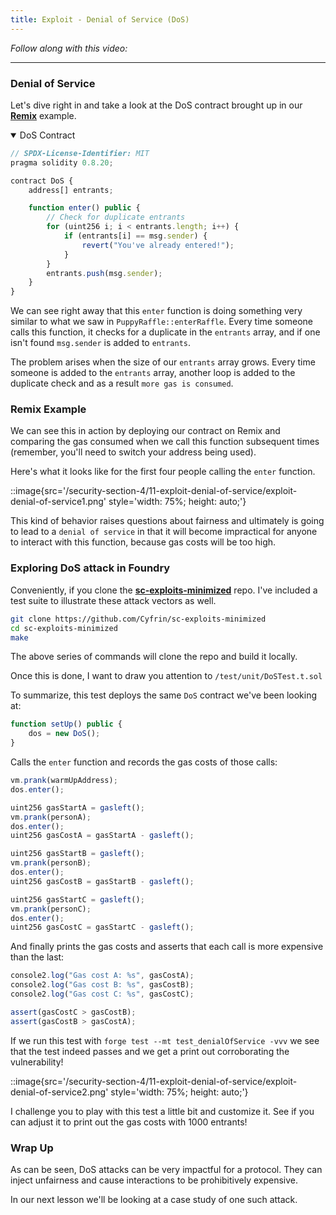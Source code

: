 ```yaml
---
title: Exploit - Denial of Service (DoS)
---
```


_Follow along with this video:_

---

### Denial of Service

Let's dive right in and take a look at the DoS contract brought up in our [**Remix**](https://remix.ethereum.org/#url=https://github.com/Cyfrin/sc-exploits-minimized/blob/main/src/denial-of-service/DoS.sol&lang=en&optimize=false&runs=200&evmVersion=null&version=soljson-v0.8.20+commit.a1b79de6.js) example.

<details open>
<summary>DoS Contract</summary>

```js
// SPDX-License-Identifier: MIT
pragma solidity 0.8.20;

contract DoS {
    address[] entrants;

    function enter() public {
        // Check for duplicate entrants
        for (uint256 i; i < entrants.length; i++) {
            if (entrants[i] == msg.sender) {
                revert("You've already entered!");
            }
        }
        entrants.push(msg.sender);
    }
}
```

</details>

We can see right away that this `enter` function is doing something very similar to what we saw in `PuppyRaffle::enterRaffle`. Every time someone calls this function, it checks for a duplicate in the `entrants` array, and if one isn't found `msg.sender` is added to `entrants`.

The problem arises when the size of our `entrants` array grows. Every time someone is added to the `entrants` array, another loop is added to the duplicate check and as a result `more gas is consumed`.

### Remix Example

We can see this in action by deploying our contract on Remix and comparing the gas consumed when we call this function subsequent times (remember, you'll need to switch your address being used).

Here's what it looks like for the first four people calling the `enter` function.

::image{src='/security-section-4/11-exploit-denial-of-service/exploit-denial-of-service1.png' style='width: 75%; height: auto;'}

This kind of behavior raises questions about fairness and ultimately is going to lead to a `denial of service` in that it will become impractical for anyone to interact with this function, because gas costs will be too high.

### Exploring DoS attack in Foundry

Conveniently, if you clone the [**sc-exploits-minimized**](https://github.com/Cyfrin/sc-exploits-minimized) repo. I've included a test suite to illustrate these attack vectors as well.

```bash
git clone https://github.com/Cyfrin/sc-exploits-minimized
cd sc-exploits-minimized
make
```

The above series of commands will clone the repo and build it locally.

Once this is done, I want to draw you attention to `/test/unit/DoSTest.t.sol`

To summarize, this test deploys the same `DoS` contract we've been looking at:

```js
function setUp() public {
    dos = new DoS();
}
```

Calls the `enter` function and records the gas costs of those calls:

```js
vm.prank(warmUpAddress);
dos.enter();

uint256 gasStartA = gasleft();
vm.prank(personA);
dos.enter();
uint256 gasCostA = gasStartA - gasleft();

uint256 gasStartB = gasleft();
vm.prank(personB);
dos.enter();
uint256 gasCostB = gasStartB - gasleft();

uint256 gasStartC = gasleft();
vm.prank(personC);
dos.enter();
uint256 gasCostC = gasStartC - gasleft();
```

And finally prints the gas costs and asserts that each call is more expensive than the last:

```js
console2.log("Gas cost A: %s", gasCostA);
console2.log("Gas cost B: %s", gasCostB);
console2.log("Gas cost C: %s", gasCostC);

assert(gasCostC > gasCostB);
assert(gasCostB > gasCostA);
```

If we run this test with `forge test --mt test_denialOfService -vvv` we see that the test indeed passes and we get a print out corroborating the vulnerability!

::image{src='/security-section-4/11-exploit-denial-of-service/exploit-denial-of-service2.png' style='width: 75%; height: auto;'}

I challenge you to play with this test a little bit and customize it. See if you can adjust it to print out the gas costs with 1000 entrants!

### Wrap Up

As can be seen, DoS attacks can be very impactful for a protocol. They can inject unfairness and cause interactions to be prohibitively expensive.

In our next lesson we'll be looking at a case study of one such attack.
